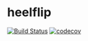 # heelflip
[![Build Status](https://travis-ci.org/greatjapa/heelflip.svg?branch=master)](https://travis-ci.org/greatjapa/heelflip)
[![codecov](https://codecov.io/gh/greatjapa/heelflip/branch/master/graph/badge.svg)](https://codecov.io/gh/greatjapa/heelflip)
